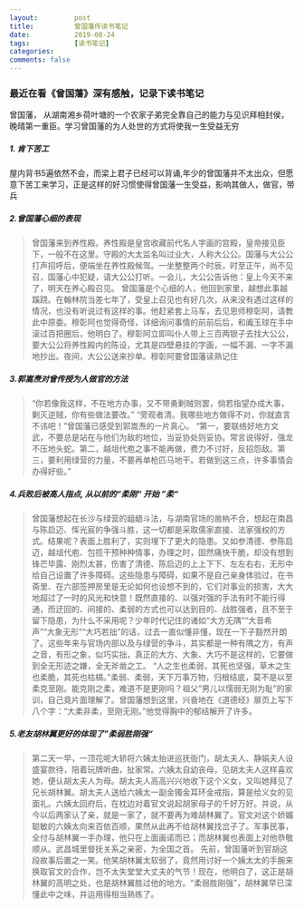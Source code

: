 ```yaml
---
layout:         post
title:          曾国藩传读书笔记
date:           2019-08-24
tags:           [读书笔记]
categories:
comments: false
---
```


### 最近在看《曾国藩》深有感触，记录下读书笔记

曾国藩， 从湖南湘乡荷叶塘的一个农家子弟完全靠自己的能力与见识拜相封侯，晚晴第一重臣。学习曾国藩的为人处世的方式将使我一生受益无穷

##### 1. 肯下苦工

屋内背书5遍依然不会，而梁上君子已经可以背诵,年少的曾国藩并不太出众，但愿意下苦工来学习，正是这样的好习惯使得曾国藩一生受益，影响其做人，做官，带兵

##### 2.曾国藩心细的表现
> 曾国藩来到养性殿。养性殿是皇宫收藏前代名人字画的宫殿，皇帝接见臣下，一般不在这里。守殿的大太监名叫过业大，人称大公公。国藩与大公公打声招呼后，便端坐在养性殿候驾。一坐整整两个时辰，时至正午，尚不见召，国藩心中犯疑，请大公公打听。一会儿，大公公告诉他：皇上今天不来了，明天在养心殿召见。 曾国藩是个心细的人，他回到家里，越想此事越蹊跷。在翰林院当差七年了，受皇上召见也有好几次，从来没有遇过这样的情况，也没有听说过有这样的事。他赶紧套上马车，去见恩师穆彰阿，请教此中原委。穆彰阿也觉得奇怪，详细询问事情的前前后后，和阗玉球在手中滚过百把圈后，他明白了。穆彰阿立即叫仆人带上三百两银子去找大公公，要大公公将养性殿内的陈设，尤其是四壁悬挂的字画，一幅不漏、一字不漏地抄出。夜间，大公公送来抄单。穆彰阿要曾国藩读熟记住

##### 3.郭嵩焘对曾传授为人做官的方法

> “你若像我这样，不在地方办事，又不带勇剿贼则罢，倘若指望办成大事，剿灭逆贼，你有些做法要改。” “旁观者清。我哪些地方做得不对，你就直言不讳吧！”曾国藩已感受到郭嵩焘的一片真心。 “第一，要联络好地方文武，不要总是站在与他们为敌的地位，当妥协处则妥协。常言说得好，强龙不压地头蛇。第二，越俎代庖之事不能再做，费力不讨好，反招怨敌。第三，要利用绿营的力量，不要再单枪匹马地干。若做到这三点，许多事情会办得好些。”

##### 4.兵败后被高人指点, 从以前的“柔刚“ 开始 ”柔“
> 曾国藩想起在长沙与绿营的龃龉斗法，与湖南官场的凿枘不合，想起在南昌与陈启迈、恽光宸的争强斗胜，这一切都是采取儒家直接、法家强权的方式。结果呢？表面上胜利了，实则埋下了更大的隐患。又如参清德、参陈启迈，越俎代庖、包揽干预种种情事，办理之时，固然痛快干脆，却没有想到锋芒毕露、刚烈太甚，伤害了清德、陈启迈的上上下下、左左右右，无形中给自己设置了许多障碍。这些隐患与障碍，如果不是自己亲身体验过，在书斋里、在六部签押房里是无论如何也设想不到的，它们对事业的损害，大大地超过了一时的风光和快意！既然直接的、以强对强的手法有时不能行得通，而迂回的、间接的、柔弱的方式也可以达到目的、战胜强者，且不至于留下隐患，为什么不采用呢？少年时代记住的诸如“大方无隅”“大音希声”“大象无形”“大巧若拙”的话，过去一直似懂非懂，现在一下子豁然开朗了。这些年来与官场内部以及与绿营的争斗，其实都是一种有隅之方，有声之音，有形之象，似巧实拙，真正的大方、大象、大巧不是这样的，它要做到全无形迹之嫌，全无斧凿之工。 “人之生也柔弱，其死也坚强，草木之生也柔脆，其死也枯槁。”柔弱、柔弱，天下万事万物，归根结底，莫不是以至柔克至刚。能克刚之柔，难道不是更刚吗？祖父“男儿以懦弱无刚为耻”的家训，自己竟片面理解了。曾国藩想到这里，兴奋地在《道德经》扉页上写下八个字：“大柔非柔，至刚无刚。”他觉得胸中的郁结解开了许多。

##### 5.老友胡林翼更好的体现了”柔弱胜刚强“
> 第二天一早，一顶花呢大轿将六姨太抬进巡抚衙门，胡太夫人、静娟夫人设盛宴款待，陪着玩牌听曲，扯家常。六姨太自幼丧母，见胡太夫人这样喜欢她，便认胡太夫人为母。胡太夫人高高兴兴地收下这个义女，又叫她拜见了兄长胡林翼。胡太夫人送给六姨太一副金镯金耳环金戒指，算是给义女的见面礼。六姨太回府后，在枕边对着官文说起胡家母子的千好万好。并说，从今以后两家认了亲，就是一家了，就不要再为难胡林翼了。官文对这个娇媚聪敏的六姨太向来百依百顺，果然从此再不给胡林翼找岔子了。军事民事，全付与胡林翼一手办理，他只在上面画诺而已；而胡林翼也表面上对他恭敬顺从。武昌城里督抚关系之亲密，为全国之首。 先前，曾国藩听到官胡这段故事后置之一笑。他笑胡林翼太软弱了，竟然用讨好一个姨太太的手腕来换取官文的合作，岂不太失堂堂大丈夫的气节！现在，他明白了，这正是胡林翼的高明之处，也是胡林翼胜过他的地方。“柔弱胜刚强”，胡林翼早已深懂此中之味，并运用得相当熟练了。







